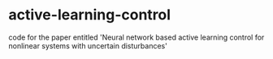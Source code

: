 # active-learning-control
code for the paper entitled 'Neural network based active learning control for nonlinear systems with uncertain disturbances'

